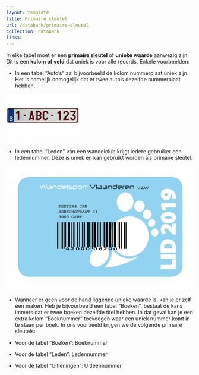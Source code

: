 ```yaml
---
layout: template
title: Primaire sleutel
url: /databank/primaire-sleutel
collection: databank
links:
---
```


In elke tabel moet er een <strong>primaire sleutel</strong> of <strong>unieke waarde</strong> aanwezig zijn. Dit is een <strong>kolom of veld</strong> dat uniek is voor alle records. Enkele voorbeelden:

* In een tabel “Auto’s” zal bijvoorbeeld de kolom nummerplaat uniek zijn. Het is namelijk onmogelijk dat er twee auto’s dezelfde nummerplaat hebben.

<img src="images/primaire-sleutel-1.jpg" />

* In een tabel “Leden” van een wandelclub krijgt iedere gebruiker een ledennummer. Deze is uniek en kan gebruikt worden als primaire sleutel.

<img src="images/primaire-sleutel-2.jpg" />

* Wanneer er geen voor de hand liggende unieke waarde is, kan je er zelf één maken. Heb je bijvoorbeeld een tabel “Boeken”, bestaat de kans immers dat er twee boeken dezelfde titel hebben. In dat geval kan je een extra kolom “Boeknummer” toevoegen waar een uniek nummer komt in te staan per boek.
In ons voorbeeld krijgen we de volgende primaire sleutels:

* Voor de tabel “Boeken”: Boeknummer
* Voor de tabel “Leden”: Ledennummer
* Voor de tabel “Uitleningen”: Uitleennummer